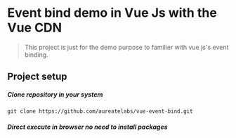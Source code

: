 # Event bind demo in Vue Js with the Vue CDN

> This project is just for the demo purpose to familier with vue js's event binding.

## Project setup

##### Clone repository in your system
```
git clone https://github.com/aureatelabs/vue-event-bind.git
```

##### Direct execute in browser no need to install packages